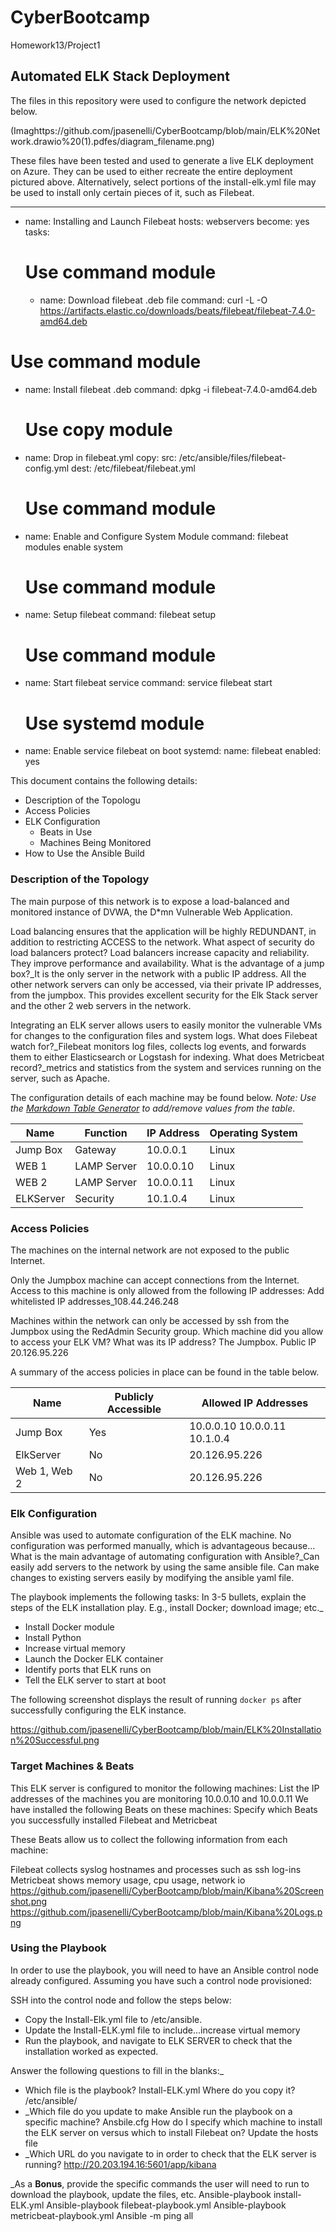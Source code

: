 # CyberBootcamp
Homework13/Project1
## Automated ELK Stack Deployment

The files in this repository were used to configure the network depicted below.

(Imaghttps://github.com/jpasenelli/CyberBootcamp/blob/main/ELK%20Network.drawio%20(1).pdfes/diagram_filename.png)


These files have been tested and used to generate a live ELK deployment on Azure. They can be used to either recreate the entire deployment pictured above. Alternatively, select portions of the install-elk.yml file may be used to install only certain pieces of it, such as Filebeat.

  ---
- name: Installing and Launch Filebeat
  hosts: webservers
  become: yes
  tasks:
    # Use command module
  - name: Download filebeat .deb file
    command: curl -L -O https://artifacts.elastic.co/downloads/beats/filebeat/filebeat-7.4.0-amd64.deb

 # Use command module
  - name: Install filebeat .deb
    command: dpkg -i filebeat-7.4.0-amd64.deb

    # Use copy module
  - name: Drop in filebeat.yml
    copy:
      src: /etc/ansible/files/filebeat-config.yml
      dest: /etc/filebeat/filebeat.yml

    # Use command module
  - name: Enable and Configure System Module
    command: filebeat modules enable system

    # Use command module
  - name: Setup filebeat
    command: filebeat setup
    # Use command module
  - name: Start filebeat service
    command: service filebeat start

    # Use systemd module
  - name: Enable service filebeat on boot
    systemd:
      name: filebeat
      enabled: yes


This document contains the following details:
- Description of the Topologu
- Access Policies
- ELK Configuration
  - Beats in Use
  - Machines Being Monitored
- How to Use the Ansible Build


### Description of the Topology

The main purpose of this network is to expose a load-balanced and monitored instance of DVWA, the D*mn Vulnerable Web Application.

Load balancing ensures that the application will be highly REDUNDANT, in addition to restricting ACCESS to the network.
What aspect of security do load balancers protect? Load balancers increase capacity and reliability. They improve performance and availability.
What is the advantage of a jump box?_It is the only server in the network with a public IP address. All the other network servers can only be accessed, via their private IP addresses, from the jumpbox. This provides excellent security for the Elk Stack server and the other 2 web servers in the network.

Integrating an ELK server allows users to easily monitor the vulnerable VMs for changes to the configuration files and system logs.
What does Filebeat watch for?_Filebeat monitors log files, collects log events, and forwards them to either Elasticsearch or Logstash for indexing.
What does Metricbeat record?_metrics and statistics from the system and services running on the server, such as Apache.

The configuration details of each machine may be found below.
_Note: Use the [Markdown Table Generator](http://www.tablesgenerator.com/markdown_tables) to add/remove values from the table_.

| Name 	| Function | IP Address | Operating System |
|----------|----------|------------|------------------|
| Jump Box | Gateway  | 10.0.0.1   | Linux        	|
| WEB 1	|LAMP Server|10.0.0.10  | Linux            	|
| WEB 2	|LAMP Server |10.0.0.11  | Linux           	|
| ELKServer|Security  |10.1.0.4  |  Linux             |

### Access Policies

The machines on the internal network are not exposed to the public Internet.

Only the Jumpbox machine can accept connections from the Internet. Access to this machine is only allowed from the following IP addresses:
Add whitelisted IP addresses_108.44.246.248

Machines within the network can only be accessed by ssh from the Jumpbox using the RedAdmin Security group.
Which machine did you allow to access your ELK VM? What was its IP address? The Jumpbox. Public IP 20.126.95.226

A summary of the access policies in place can be found in the table below.

| Name 	| Publicly Accessible | Allowed IP Addresses |
|----------|---------------------|----------------------|
| Jump Box | Yes		          	| 10.0.0.10 10.0.0.11 10.1.0.4	|
| ElkServer |No                 	|20.126.95.226               	|
| Web 1, Web 2| 	 No             |20.126.95.226             	|

### Elk Configuration

Ansible was used to automate configuration of the ELK machine. No configuration was performed manually, which is advantageous because...
What is the main advantage of automating configuration with Ansible?_Can easily add servers to the network by using the same ansible file. Can make changes to existing servers easily by modifying the ansible yaml file.

The playbook implements the following tasks:
In 3-5 bullets, explain the steps of the ELK installation play. E.g., install Docker; download image; etc._
- Install Docker module
- Install Python
- Increase virtual memory
- Launch the Docker ELK container
- Identify ports that ELK runs on
- Tell the ELK server to start at boot

The following screenshot displays the result of running `docker ps` after successfully configuring the ELK instance.

https://github.com/jpasenelli/CyberBootcamp/blob/main/ELK%20Installation%20Successful.png


### Target Machines & Beats
This ELK server is configured to monitor the following machines:
List the IP addresses of the machines you are monitoring 10.0.0.10 and 10.0.0.11
We have installed the following Beats on these machines:
Specify which Beats you successfully installed Filebeat and Metricbeat

These Beats allow us to collect the following information from each machine:

Filebeat collects syslog hostnames and processes such as ssh log-ins
Metricbeat shows memory usage, cpu usage, network io
https://github.com/jpasenelli/CyberBootcamp/blob/main/Kibana%20Screenshot.png
https://github.com/jpasenelli/CyberBootcamp/blob/main/Kibana%20Logs.png


### Using the Playbook
In order to use the playbook, you will need to have an Ansible control node already configured. Assuming you have such a control node provisioned:

SSH into the control node and follow the steps below:
- Copy the Install-Elk.yml file to /etc/ansible.
- Update the Install-ELK.yml file to include...increase virtual memory
- Run the playbook, and navigate to ELK SERVER to check that the installation worked as expected.

Answer the following questions to fill in the blanks:_
- Which file is the playbook? Install-ELK.yml Where do you copy it? /etc/ansible/
- _Which file do you update to make Ansible run the playbook on a specific machine? Ansbile.cfg How do I specify which machine to install the ELK server on versus which to install Filebeat on? Update the hosts file
- _Which URL do you navigate to in order to check that the ELK server is running? http://20.203.194.16:5601/app/kibana

_As a **Bonus**, provide the specific commands the user will need to run to download the playbook, update the files, etc.
Ansible-playbook install-ELK.yml
Ansible-playbook filebeat-playbook.yml
Ansible-playbook metricbeat-playbook.yml
Ansible -m ping all
